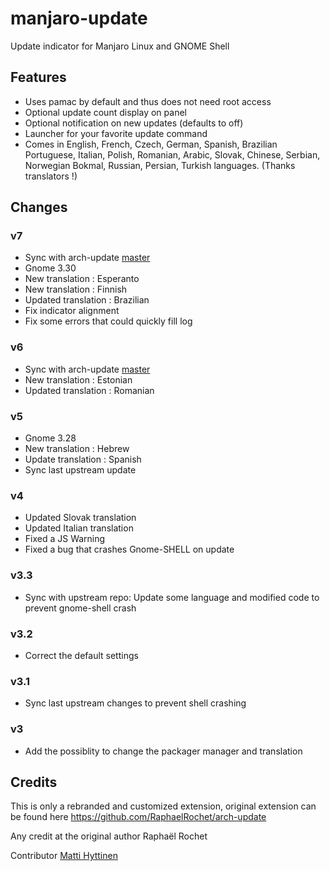 # manjaro-update
Update indicator for Manjaro Linux and GNOME Shell

## Features
- Uses pamac by default and thus does not need root access
- Optional update count display on panel
- Optional notification on new updates (defaults to off)
- Launcher for your favorite update command
- Comes in English, French, Czech, German, Spanish, Brazilian Portuguese, Italian, Polish, Romanian, Arabic, Slovak, Chinese, Serbian, Norwegian Bokmal, Russian, Persian, Turkish languages. (Thanks translators !)

## Changes

### v7
- Sync with arch-update [master](https://github.com/RaphaelRochet/arch-update/commit/319e9ab5e43c5acc63ca69163858f35635c273f7)
- Gnome 3.30
- New translation : Esperanto
- New translation : Finnish
- Updated translation : Brazilian
- Fix indicator alignment
- Fix some errors that could quickly fill log

### v6
- Sync with arch-update [master](https://github.com/RaphaelRochet/arch-update/commit/30df8d9e32c29dda126d43b9a26230b1d292c245)
- New translation : Estonian
- Updated translation : Romanian

### v5
- Gnome 3.28
- New translation : Hebrew
- Update translation : Spanish
- Sync last upstream update 

### v4
- Updated Slovak translation
- Updated Italian translation
- Fixed a JS Warning
- Fixed a bug that crashes Gnome-SHELL on update

### v3.3
- Sync with upstream repo: Update some language and modified code to prevent gnome-shell crash

### v3.2
- Correct the default settings

### v3.1
- Sync last upstream changes to prevent shell crashing

### v3
- Add the possiblity to change the packager manager and translation

## Credits
This is only a rebranded and customized extension, original extension can be found here
https://github.com/RaphaelRochet/arch-update

Any credit at the original author Raphaël Rochet

Contributor [Matti Hyttinen](https://github.com/Chrysostomus)
